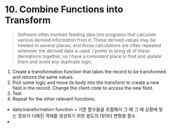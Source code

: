 # 10. Combine Functions into Transform

> Software often involves feeding data into programs that calculate various derived information from it. These derived values may be needed in several places, and those calculations are often repeated wherever the derived data is used. I prefer to bring all of these derivations together, so I have a consistent place to find and update them and avoid any duplicate logic.

1. Create a transformation function that takes the record to be transformed and returns the same values.
2. Pick some logic and move its body into the transform to create a new field in the record. Change the client code to access the new field.
3. Test
4. Repeat for the other relevant functions.

- data transformation function = 기준 함수들을 조합해서 그 때 그 때 상황에 맞는 정보가 더해진 객체를 생성하기 위한 용도의 데이터 변형용 함수. 
- 